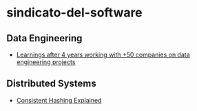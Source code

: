 # sindicato-del-software

## Data Engineering
- [Learnings after 4 years working with +50 companies on data engineering projects](https://javisantana.com/2024/11/30/learnings-after-4-years-data-eng.html)

## Distributed Systems
- [Consistent Hashing Explained](https://highscalability.com/consistent-hashing-algorithm/)
